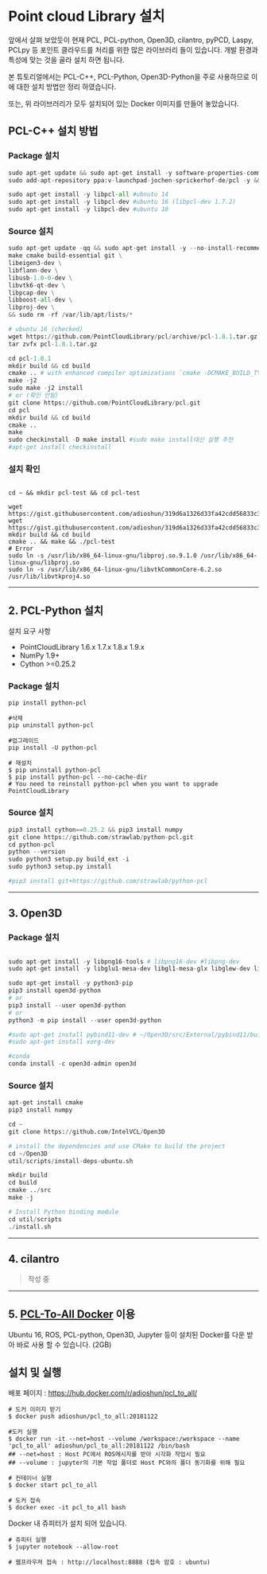 #  Point cloud Library 설치 

앞에서 살펴 보았듯이 현재 PCL, PCL-python, Open3D, cilantro, pyPCD, Laspy, PCLpy 등 포인트 클라우드를 처리를 위한 많은 라이브러리 들이 있습니다. 개발 환경과 특성에 맞는 것을 골라 설치 하면 됩니다. 

본 튜토리얼에서는 PCL-C++, PCL-Python, Open3D-Python을 주로 사용하므로 이에 대한 설치 방법만 정리 하였습니다. 

또는, 위 라이브러리가 모두 설치되어 있는 Docker 이미지를 만들어 놓았습니다.  


## PCL-C++ 설치 방법 

### Package 설치 

```python
sudo apt-get update && sudo apt-get install -y software-properties-common git
sudo add-apt-repository ppa:v-launchpad-jochen-sprickerhof-de/pcl -y && sudo apt-get update

sudo apt-get install -y libpcl-all #ubnutu 14
sudo apt-get install -y libpcl-dev #ubuntu 16 (libpcl-dev 1.7.2)
sudo apt-get install -y libpcl-dev #ubuntu 18
```

### Source 설치 


```python
sudo apt-get update -qq && sudo apt-get install -y --no-install-recommends \
make cmake build-essential git \
libeigen3-dev \
libflann-dev \
libusb-1.0-0-dev \
libvtk6-qt-dev \
libpcap-dev \
libboost-all-dev \
libproj-dev \
&& sudo rm -rf /var/lib/apt/lists/*

# ubuntu 16 (checked)
wget https://github.com/PointCloudLibrary/pcl/archive/pcl-1.8.1.tar.gz
tar zvfx pcl-1.8.1.tar.gz

cd pcl-1.8.1
mkdir build && cd build
cmake .. # with enhanced compiler optimizations `cmake -DCMAKE_BUILD_TYPE=Release ..`
make -j2
sudo make -j2 install
# or (확인 안됨)
git clone https://github.com/PointCloudLibrary/pcl.git
cd pcl
mkdir build && cd build
cmake ..
make
sudo checkinstall -D make install #sudo make install대신 실행 추천 
#apt-get install checkinstall

```


### 설치 확인 

```

cd ~ && mkdir pcl-test && cd pcl-test

wget https://gist.githubusercontent.com/adioshun/319d6a1326d33fa42cdd56833c3ef560/raw/e10d3502ddcd871f9d6b7b57d176b17d52de5571/CMakeLists.txt 
wget https://gist.githubusercontent.com/adioshun/319d6a1326d33fa42cdd56833c3ef560/raw/e10d3502ddcd871f9d6b7b57d176b17d52de5571/main.cpp
mkdir build && cd build
cmake .. && make && ./pcl-test
# Error
sudo ln -s /usr/lib/x86_64-linux-gnu/libproj.so.9.1.0 /usr/lib/x86_64-linux-gnu/libproj.so
sudo ln -s /usr/lib/x86_64-linux-gnu/libvtkCommonCore-6.2.so /usr/lib/libvtkproj4.so
```


---

## 2. PCL-Python 설치 

설치 요구 사항

* PointCloudLibrary 1.6.x 1.7.x 1.8.x 1.9.x
* NumPy 1.9+
* Cython &gt;=0.25.2


### Package 설치

```
pip install python-pcl

#삭제 
pip uninstall python-pcl

#업그레이드 
pip install -U python-pcl

# 재설치 
$ pip uninstall python-pcl
$ pip install python-pcl --no-cache-dir
# You need to reinstall python-pcl when you want to upgrade PointCloudLibrary
```

### Source 설치

```python
pip3 install cython==0.25.2 && pip3 install numpy
git clone https://github.com/strawlab/python-pcl.git
cd python-pcl
python --version
sudo python3 setup.py build_ext -i
sudo python3 setup.py install

#pip3 install git+https://github.com/strawlab/python-pcl
```

---

## 3. Open3D

### Package 설치 

```python

sudo apt-get install -y libpng16-tools # libpng16-dev #libpng-dev 
sudo apt-get install -y libglu1-mesa-dev libgl1-mesa-glx libglew-dev libglfw3-dev libjsoncpp-dev libeigen3-dev libjpeg-dev python-dev python3-dev python-tk python3-tk

sudo apt-get install -y python3-pip 
pip3 install open3d-python
# or
pip3 install --user open3d-python
# or
python3 -m pip install --user open3d-python

#sudo apt-get install pybind11-dev # ~/Open3D/src/External/pybind11/build 
#sudo apt-get install xorg-dev 
```

```python 
#conda
conda install -c open3d-admin open3d
```

### Source 설치

```python
apt-get install cmake 
pip3 install numpy

cd ~
git clone https://github.com/IntelVCL/Open3D

# install the dependencies and use CMake to build the project
cd ~/Open3D
util/scripts/install-deps-ubuntu.sh

mkdir build
cd build
cmake ../src
make -j

# Install Python binding module 
cd util/scripts
./install.sh
```

---

## 4. cilantro


> 작성 중 


---

## 5. [PCL-To-All Docker](https://hub.docker.com/r/adioshun/pcl_to_all/) 이용 

Ubuntu 16, ROS, PCL-python, Open3D, Jupyter 등이 설치된 Docker를 다운 받아 바로 사용 할 수 있습니다. (2GB)


## 설치 및 실행

배포 페이지 : https://hub.docker.com/r/adioshun/pcl_to_all/

```
# 도커 이미지 받기 
$ docker push adioshun/pcl_to_all:20181122

#도커 실행 
$ docker run -it --net=host --volume /workspace:/workspace --name 'pcl_to_all' adioshun/pcl_to_all:20181122 /bin/bash
## --net=host : Host PC에서 ROS메시지를 받아 시각화 작업시 필요
## --volume : jupyter의 기본 작업 폴더로 Host PC와의 폴더 동기화를 위해 필요

# 컨테이너 실행 
$ docker start pcl_to_all

# 도커 접속 
$ docker exec -it pcl_to_all bash
```


Docker 내 쥬피터가 설치 되어 있습니다. 

```
# 쥬피터 실행 
$ jupyter notebook --allow-root

# 웹프라우져 접속 : http://localhost:8888 (접속 암호 : ubuntu)
```




